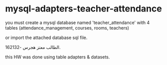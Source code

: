 # mysql-adapters-teacher-attendance

you must create a mysql database named 'teacher_attendance' with 4 tables (attendance_management, courses, rooms, teachers)

or import the attached database sql file.

الطالب معتز هجرس -162132.

this HW was done using table adapters & datasets.
